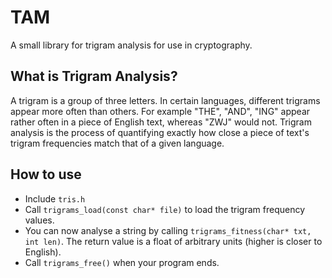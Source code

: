 # TAM
A small library for trigram analysis for use in cryptography.

## What is Trigram Analysis?
A trigram is a group of three letters. In certain languages, different trigrams appear more often than others. For example "THE", "AND", "ING" appear rather often in a piece of English text, whereas "ZWJ" would not. Trigram analysis is the process of quantifying exactly how close a piece of text's trigram frequencies match that of a given language.

## How to use
- Include `tris.h`
- Call `trigrams_load(const char* file)` to load the trigram frequency values.
- You can now analyse a string by calling `trigrams_fitness(char* txt, int len)`. The return value is a float of arbitrary units (higher is closer to English).
- Call `trigrams_free()` when your program ends.
